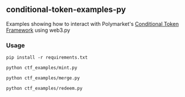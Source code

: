 ## conditional-token-examples-py

Examples showing how to interact with Polymarket's [Conditional Token Framework](https://polygonscan.com/address/0x4d97dcd97ec945f40cf65f87097ace5ea0476045) using web3.py

### Usage

```
pip install -r requirements.txt

python ctf_examples/mint.py

python ctf_examples/merge.py

python ctf_examples/redeem.py
```
